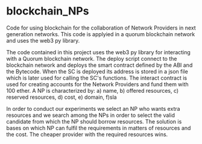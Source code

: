 # blockchain_NPs
Code for using blockchain for the collaboration of Network Providers in next generation networks. 
This code is applyied in a quorum blockchain network and uses the web3 py library.


The code contained in this project uses the web3 py library for interacting with a Quorum blockchain network.
The deploy script connect to the blockchain network and deploys the smart contract defined by the ABI and the Bytecode.
When the SC is deployed its address is stored in a json file which is later used for calling the SC's functions.
The interact contract is used for creating accounts for the Network Providers and fund them with 100 ether.
A NP is characterized by:
a) name,
b) offered resources,
c) reserved resources,
d) cost,
e) domain,
f)sla

In order to conduct our experiments we select an NP who wants extra resources and we search among the NPs in order to select the valid candidate from which the NP should borrow resources.
The solution is bases on which NP can fulfil the requirements in matters of resources and the cost.
The cheaper provider with the required resources wins.
